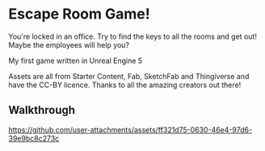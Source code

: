 # Escape Room Game!

You're locked in an office. Try to find the keys to all the rooms and get out! Maybe the employees will help you?

<p>My first game written in Unreal Engine 5</p>

<p> Assets are all from Starter Content, Fab, SketchFab and Thingiverse and have the CC-BY licence. Thanks to all the amazing creators out there! </p>

<h2>Walkthrough</h2>


https://github.com/user-attachments/assets/ff321d75-0630-46e4-97d6-39e9bc8c273c

